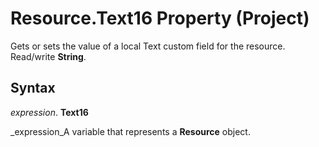 
# Resource.Text16 Property (Project)

Gets or sets the value of a local Text custom field for the resource. Read/write  **String**.


## Syntax

 _expression_. **Text16**

 _expression_A variable that represents a  **Resource** object.

